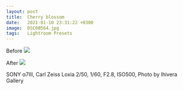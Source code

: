 ```yaml
---
layout: post
title:  Cherry blossom
date:   2021-01-10 23:31:22 +0300
image:  DSC00564.jpg
tags:   Lightroom Presets
---
```


Before
![]({{site.baseurl}}/img/DSC00564-2.jpg)

After
![]({{site.baseurl}}/img/DSC00564.jpg)

SONY α7Ⅲ, Carl Zeiss Loxia 2/50, 1/60, F2.8, ISO500, Photo by lhivera Gallery
